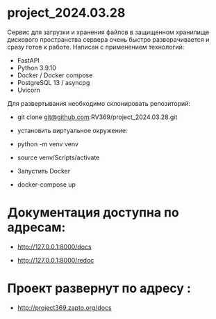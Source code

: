 # project_2024.03.28

Сервис для загрузки и хранения файлов в защищенном хранилище дискового пространства сервера очень быстро разворачивается и сразу готов к работе.
Написан с применением технологий: 
- FastAPI
- Python 3.9.10
- Docker / Docker compose
- PostgreSQL 13 / asyncpg
- Uvicorn

Для развертывания необходимо склонировать репозиторий:
- git clone git@github.com:RV369/project_2024.03.28.git

- установить виртуальное окружение:
- python -m venv venv
- source venv/Scripts/activate

- Запустить Docker
- docker-compose up

# Документация доступна по адресам:
- http://127.0.0.1:8000/docs

- http://127.0.0.1:8000/redoc

# Проект развернут по адресу :
- http://project369.zapto.org/docs
